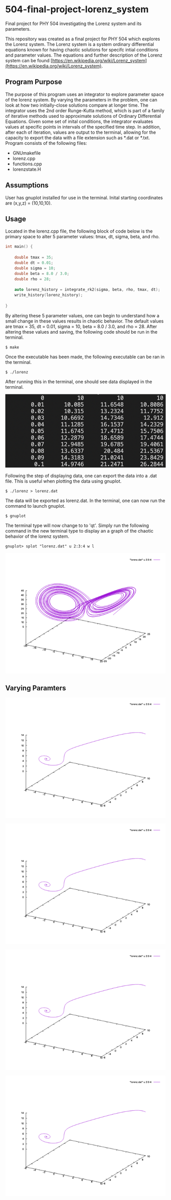 # 504-final-project-lorenz_system
Final project for PHY 504 investigating the Lorenz system and its parameters.


This repository was created as a final project for PHY 504 which explores the Lorenz system. The Lorenz system is a system ordinary differential equations known for having chaotic solutions for specifc intial conditions and parameter values. The equations and further description of the Lorenz system can be found [https://en.wikipedia.org/wiki/Lorenz_system](https://en.wikipedia.org/wiki/Lorenz_system).


## Program Purpose

The purpose of this program uses an integrator to explore parameter space of the lorenz system. By varying the parameters in the problem, one can look at how two initially-close solutions compare at longer time. The integrator uses the 2nd order Runge-Kutta method, which is part of a family of iterative methods used to approximate solutions of Ordinary Differential Equations. Given some set of inital conditions, the integrator evaluates values at specific points in intervals of the specified time step. In addition, after each of iteration, values are output to the terminal, allowing for the capacity to export the data with a file extension such as *.dat or *.txt. Program consists of the following files:

- GNUmakefile
- lorenz.cpp
- functions.cpp
- lorenzstate.H


## Assumptions

User has gnuplot installed for use in the terminal. Inital starting coordinates are (x,y,z) = (10,10,10).

## Usage

Located in the lorenz.cpp file, the following block of code below is the primary space to alter 5 parameter values: tmax, dt, sigma, beta, and rho.

```c++
int main() {

    double tmax = 35;
    double dt = 0.01;
    double sigma = 10;    
    double beta = 8.0 / 3.0;
    double rho = 28;

    auto lorenz_history = integrate_rk2(sigma, beta, rho, tmax, dt);
    write_history(lorenz_history);

}
```
By altering these 5 parameter values, one can begin to understand how a small change in these values results in chaotic behavior. The default values are tmax = 35, dt = 0.01, sigma = 10, beta = 8.0 / 3.0, and rho = 28. After altering these values and saving, the following code should be run in the terminal. 

```
$ make
```
Once the executable has been made, the following executable can be ran in the terminal.
```
$ ./lorenz
```
After running this in the terminal, one should see data displayed in the terminal.


![Data Screenshot](assets/images/data.png)


Following the step of displaying data, one can export the data into a .dat file. This is useful when plotting the data using gnuplot. 

```
$ ./lorenz > lorenz.dat
```
The data will be exported as lorenz.dat. In the terminal, one can now run the command to launch gnuplot.

```
$ gnuplot
```
The terminal type will now change to to 'qt'. Simply run the following command in the new terminal type to display an a graph of the chaotic behavior of the lorenz system.
```
gnuplot> splot "lorenz.dat" u 2:3:4 w l
```

![Data Screenshot](assets/images/chaotic_graph.png)

## Varying Paramters

![rho=5](assets/images/rho=5.png)

![rho=13](assets/images/rho=5.png)

![rho=15](assets/images/rho=5.png)

![rho=20](assets/images/rho=5.png)
